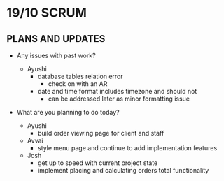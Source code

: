 # 19/10 SCRUM

## PLANS AND UPDATES
- Any issues with past work?
  - Ayushi
    - database tables relation error
      - check on with an AR
    - date and time format includes timezone and should not
      - can be addressed later as minor formatting issue
  
- What are you planning to do today?
  - Ayushi
    - build order viewing page for client and staff
  - Avvai
    - style menu page and continue to add implementation features
  - Josh
    - get up to speed with current project state
    - implement placing and calculating orders total functionality
